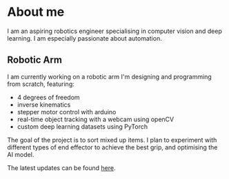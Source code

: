 # About me
I am an aspiring robotics engineer specialising in computer vision and deep learning. I am especially passionate about automation.

## Robotic Arm
I am currently working on a robotic arm I'm designing and programming from scratch, featuring:
- 4 degrees of freedom
- inverse kinematics
- stepper motor control with arduino
- real-time object tracking with a webcam using openCV
- custom deep learning datasets using PyTorch

The goal of the project is to sort mixed up items. I plan to experiment with different types of end effector to achieve the best grip, and optimising the AI model.


The latest updates can be found [here](https://github.com/elliotmiles/Robotic-Arm-v2/tree/main/blog).

<!--
**elliotmiles/elliotmiles** is a ✨ _special_ ✨ repository because its `README.md` (this file) appears on your GitHub profile.

Here are some ideas to get you started:

- 🔭 I’m currently working on ...
- 🌱 I’m currently learning ...
- 👯 I’m looking to collaborate on ...
- 🤔 I’m looking for help with ...
- 💬 Ask me about ...
- 📫 How to reach me: ...


-->
